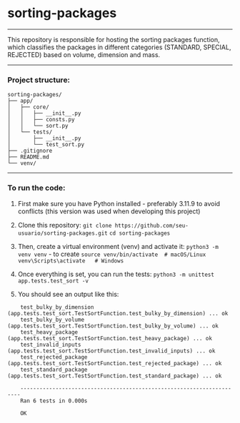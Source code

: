 # sorting-packages
---

This repository is responsible for hosting the sorting packages function, which classifies the packages in different categories (STANDARD, SPECIAL, REJECTED) based on volume, dimension and mass.

---
### Project structure:
```
sorting-packages/
├── app/
│   ├── core/
│   │   ├── __init__.py
│   │   ├── consts.py
│   │   └── sort.py
│   └── tests/
│       ├── __init__.py
│       └── test_sort.py
├── .gitignore
├── README.md
└── venv/
```
---
### To run the code:
1. First make sure you have Python installed - preferably 3.11.9 to avoid conflicts (this version was used when developing this project)
2. Clone this repository:
    ```git clone https://github.com/seu-usuario/sorting-packages.git```
    ```cd sorting-packages```
3. Then, create a virtual environment (venv) and activate it:
    ```python3 -m venv venv``` - to create
    ```source venv/bin/activate  # macOS/Linux```
    ```venv\Scripts\activate   # Windows```
4. Once everything is set, you can run the tests:
    ```python3 -m unittest app.tests.test_sort -v```

5. You should see an output like this:
```
    test_bulky_by_dimension (app.tests.test_sort.TestSortFunction.test_bulky_by_dimension) ... ok
    test_bulky_by_volume (app.tests.test_sort.TestSortFunction.test_bulky_by_volume) ... ok
    test_heavy_package (app.tests.test_sort.TestSortFunction.test_heavy_package) ... ok
    test_invalid_inputs (app.tests.test_sort.TestSortFunction.test_invalid_inputs) ... ok
    test_rejected_package (app.tests.test_sort.TestSortFunction.test_rejected_package) ... ok
    test_standard_package (app.tests.test_sort.TestSortFunction.test_standard_package) ... ok

    ----------------------------------------------------------------------
    Ran 6 tests in 0.000s

    OK
```